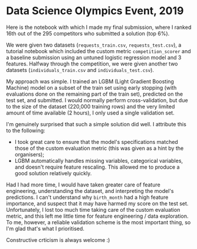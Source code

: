 # Data Science Olympics Event, 2019

Here is the notebook with which I made my final submission, where I ranked 16th
out of the 295 competitors who submitted a solution (top 6%).

We were given two datasets (`requests_train.csv`, `requests_test.csv`), a tutorial
notebook which included the custom metric `competition_scorer` and a baseline
submission using an untuned logistic regression model and 3 features. Halfway
through the competition, we were given another two datasets (`individuals_train.csv`
and `individuals_test.csv`).

My approach was simple. I trained an LGBM (Light Gradient Boosting Machine) model on a
subset of the train set using early stopping (with evaluations done on the remaining
part of the train set), predicted on the test set, and submitted. I would normally perform
cross-validation, but due to the size of the dataset (220,000 training rows) and the
very limited amount of time available (2 hours), I only used a single validation set.

I'm genuinely surprised that such a simple solution did well. I attribute this to the following:
- I took great care to ensure that the model's specifications matched those of the
custom evaluation metric (this was given as a hint by the organisers);
- LGBM automatically handles missing variables, categorical variables, and doesn't
require feature rescaling. This allowed me to produce a good solution relatively
quickly.

Had I had more time, I would have taken greater care of feature engineering, understanding
the dataset, and interpreting the model's predictions. I can't understand why `birth_month`
had a high feature importance, and suspect that it may have harmed my score on the test set.
Unfortunately, I lost too much time taking care of the custom evaluation metric, and this
left me little time for feature engineering / data exploration. 
To me, however, a reliable validation scheme is the most important thing, so I'm glad that's
what I prioritised.

Constructive crticism is always welcome :)
